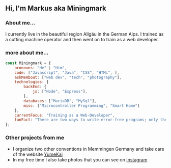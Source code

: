 ## Hi, I'm Markus aka Miningmark 

### About me...

I currently live in the beautiful region Allgäu in the German Alps. I trained as a cutting machine operator and then went on to train as a web developer.


### more about me...

```javascript
const Miningmark = {
    pronouns: "He" | "Him",
    code: ["Javascript", "Java", "CSS", "HTML", ],
    askMeAbout: ["web dev", "tech", "photography"],
    technologies: {
        backEnd: {
            js: ["Node", "Express"],
        },
        databases: ["MariaDB", "MySql"],
        misc: ["Microcontroller Programming", "Smart Home"]
    },
    currentFocus: "Training as a Web-Developer",
    funFact: "There are two ways to write error-free programs; only the third one works"
};
```



### Other projects from me

- I organize two other conventions in Memmingen Germany and take care of the website [YumeKai](https://yumekai.de/)
- In my free time I also take photos that you can see on [Instagram](https://www.instagram.com/miningmark_photography/)
